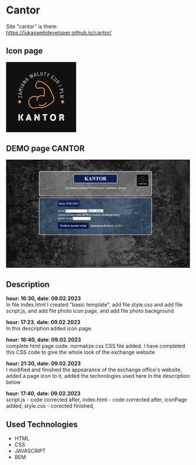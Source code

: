 <h1>Cantor </h1>

Site "cantor" is there: <br>
https://lukaswebdeveloper.github.io/cantor/

<h2> Icon page</h2>
    <img src="img/icon.png">

<h2>DEMO page CANTOR</h2>
    <img src="img/demoPage.png">

<h2>Description</h2>

<b>hour: 16:30, date: 09.02.2023</b><br> In file index.html I created     "basic template", add file style.css and add file script.js, and add file photo icon page, and add file photo background

<b>hour: 17:23</b>, <b>date: 09.02.2023</b> <br> In this description added icon page.

<b>hour: 16:40, date: 09.02.2023</b><br> complete html page code. normalize.css CSS file added. I have completed this CSS code to give the whole look of the exchange website

<b>hour: 21:30, date: 09.02.2023</b><br> I modified and finished the appearance of the exchange office's website, added a page icon to it, added the technologies used here in the description below

<b>hour: 17:40, date: 09.02.2023</b><br>  script.js - code corrected after, index.html - code corrected after, iconPage added, style.css - corected finished, 



<h2>Used Technologies</h2>

<ul>
    <li>
        HTML
    </li>
    <li>
        CSS
    </li>
    <li>
        JAVASCRIPT
    </li>
    <li>
        BEM
    </li>
</ul>